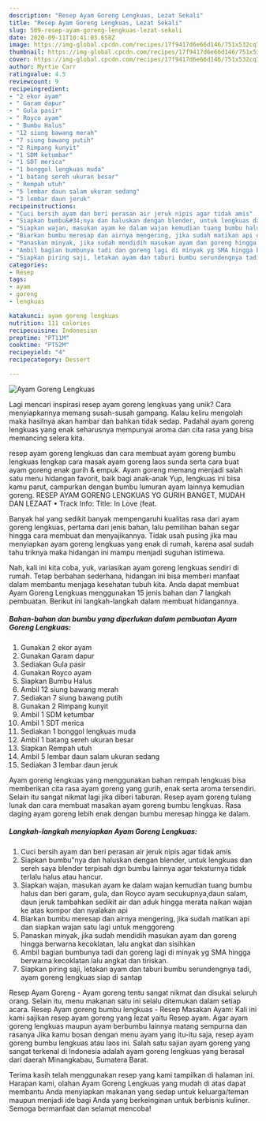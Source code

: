 ```yaml
---
description: "Resep Ayam Goreng Lengkuas, Lezat Sekali"
title: "Resep Ayam Goreng Lengkuas, Lezat Sekali"
slug: 509-resep-ayam-goreng-lengkuas-lezat-sekali
date: 2020-09-11T10:41:03.658Z
image: https://img-global.cpcdn.com/recipes/17f9417d6e66d146/751x532cq70/ayam-goreng-lengkuas-foto-resep-utama.jpg
thumbnail: https://img-global.cpcdn.com/recipes/17f9417d6e66d146/751x532cq70/ayam-goreng-lengkuas-foto-resep-utama.jpg
cover: https://img-global.cpcdn.com/recipes/17f9417d6e66d146/751x532cq70/ayam-goreng-lengkuas-foto-resep-utama.jpg
author: Myrtie Carr
ratingvalue: 4.5
reviewcount: 9
recipeingredient:
- "2 ekor ayam"
- " Garam dapur"
- " Gula pasir"
- " Royco ayam"
- " Bumbu Halus"
- "12 siung bawang merah"
- "7 siung bawang putih"
- "2 Rimpang kunyit"
- "1 SDM ketumbar"
- "1 SDT merica"
- "1 bonggol lengkuas muda"
- "1 batang sereh ukuran besar"
- " Rempah utuh"
- "5 lembar daun salam ukuran sedang"
- "3 lembar daun jeruk"
recipeinstructions:
- "Cuci bersih ayam dan beri perasan air jeruk nipis agar tidak amis"
- "Siapkan bumbu&#34;nya dan haluskan dengan blender, untuk lengkuas dan sereh saya blender terpisah dgn bumbu lainnya agar teksturnya tidak terlalu halus atau hancur."
- "Siapkan wajan, masukan ayam ke dalam wajan kemudian tuang bumbu halus dan beri garam, gula, dan Royco ayam secukupnya,daun salam, daun jeruk tambahkan sedikit air dan aduk hingga merata naikan wajan ke atas kompor dan nyalakan api"
- "Biarkan bumbu meresap dan airnya mengering, jika sudah matikan api dan siapkan wajan satu lagi untuk menggoreng"
- "Panaskan minyak, jika sudah mendidih masukan ayam dan goreng hingga berwarna kecoklatan, lalu angkat dan sisihkan"
- "Ambil bagian bumbunya tadi dan goreng lagi di minyak yg SMA hingga berwarna kecoklatan lalu angkat dan tiriskan."
- "Siapkan piring saji, letakan ayam dan taburi bumbu serundengnya tadi, ayam goreng lengkuas siap di santap"
categories:
- Resep
tags:
- ayam
- goreng
- lengkuas

katakunci: ayam goreng lengkuas 
nutrition: 111 calories
recipecuisine: Indonesian
preptime: "PT11M"
cooktime: "PT52M"
recipeyield: "4"
recipecategory: Dessert

---
```



![Ayam Goreng Lengkuas](https://img-global.cpcdn.com/recipes/17f9417d6e66d146/751x532cq70/ayam-goreng-lengkuas-foto-resep-utama.jpg)

Lagi mencari inspirasi resep ayam goreng lengkuas yang unik? Cara menyiapkannya memang susah-susah gampang. Kalau keliru mengolah maka hasilnya akan hambar dan bahkan tidak sedap. Padahal ayam goreng lengkuas yang enak seharusnya mempunyai aroma dan cita rasa yang bisa memancing selera kita.

resep ayam goreng lengkuas dan cara membuat ayam goreng bumbu lengkuas lengkap cara masak ayam goreng laos sunda serta cara buat ayam goreng enak gurih &amp; empuk. Ayam goreng memang menjadi salah satu menu hidangan favorit, baik bagi anak-anak Yup, lengkuas ini bisa kamu parut, campurkan dengan bumbu lumuran ayam lainnya kemudian goreng. RESEP AYAM GORENG LENGKUAS YG GURIH BANGET, MUDAH DAN LEZAAT • Track Info: Title: In Love (feat.

Banyak hal yang sedikit banyak mempengaruhi kualitas rasa dari ayam goreng lengkuas, pertama dari jenis bahan, lalu pemilihan bahan segar hingga cara membuat dan menyajikannya. Tidak usah pusing jika mau menyiapkan ayam goreng lengkuas yang enak di rumah, karena asal sudah tahu triknya maka hidangan ini mampu menjadi suguhan istimewa.


Nah, kali ini kita coba, yuk, variasikan ayam goreng lengkuas sendiri di rumah. Tetap berbahan sederhana, hidangan ini bisa memberi manfaat dalam membantu menjaga kesehatan tubuh kita. Anda dapat membuat Ayam Goreng Lengkuas menggunakan 15 jenis bahan dan 7 langkah pembuatan. Berikut ini langkah-langkah dalam membuat hidangannya.

<!--inarticleads1-->

##### Bahan-bahan dan bumbu yang diperlukan dalam pembuatan Ayam Goreng Lengkuas:

1. Gunakan 2 ekor ayam
1. Gunakan  Garam dapur
1. Sediakan  Gula pasir
1. Gunakan  Royco ayam
1. Siapkan  Bumbu Halus
1. Ambil 12 siung bawang merah
1. Sediakan 7 siung bawang putih
1. Gunakan 2 Rimpang kunyit
1. Ambil 1 SDM ketumbar
1. Ambil 1 SDT merica
1. Sediakan 1 bonggol lengkuas muda
1. Ambil 1 batang sereh ukuran besar
1. Siapkan  Rempah utuh
1. Ambil 5 lembar daun salam ukuran sedang
1. Sediakan 3 lembar daun jeruk


Ayam goreng lengkuas yang menggunakan bahan rempah lengkuas bisa memberikan cita rasa ayam goreng yang gurih, enak serta aroma tersendiri. Selain itu sangat nikmat lagi jika diberi taburan. Resep ayam goreng tulang lunak dan cara membuat masakan ayam goreng bumbu lengkuas. Rasa daging ayam goreng lebih enak dengan bumbu meresap hingga ke dalam. 

<!--inarticleads2-->

##### Langkah-langkah menyiapkan Ayam Goreng Lengkuas:

1. Cuci bersih ayam dan beri perasan air jeruk nipis agar tidak amis
1. Siapkan bumbu&#34;nya dan haluskan dengan blender, untuk lengkuas dan sereh saya blender terpisah dgn bumbu lainnya agar teksturnya tidak terlalu halus atau hancur.
1. Siapkan wajan, masukan ayam ke dalam wajan kemudian tuang bumbu halus dan beri garam, gula, dan Royco ayam secukupnya,daun salam, daun jeruk tambahkan sedikit air dan aduk hingga merata naikan wajan ke atas kompor dan nyalakan api
1. Biarkan bumbu meresap dan airnya mengering, jika sudah matikan api dan siapkan wajan satu lagi untuk menggoreng
1. Panaskan minyak, jika sudah mendidih masukan ayam dan goreng hingga berwarna kecoklatan, lalu angkat dan sisihkan
1. Ambil bagian bumbunya tadi dan goreng lagi di minyak yg SMA hingga berwarna kecoklatan lalu angkat dan tiriskan.
1. Siapkan piring saji, letakan ayam dan taburi bumbu serundengnya tadi, ayam goreng lengkuas siap di santap


Resep Ayam Goreng - Ayam goreng tentu sangat nikmat dan disukai seluruh orang. Selain itu, menu makanan satu ini selalu ditemukan dalam setiap acara. Resep Ayam goreng bumbu lengkuas - Resep Masakan Ayam: Kali ini kami sajikan resep ayam goreng yang lezat yaitu Resep ayam. Agar ayam goreng lengkuas maupun ayam berbumbu lainnya matang sempurna dan rasanya Jika kamu bosan dengan menu ayam yang itu-itu saja, resep ayam goreng bumbu lengkuas atau laos ini. Salah satu sajian ayam goreng yang sangat terkenal di Indonesia adalah ayam goreng lengkuas yang berasal dari daerah Minangkabau, Sumatera Barat. 

Terima kasih telah menggunakan resep yang kami tampilkan di halaman ini. Harapan kami, olahan Ayam Goreng Lengkuas yang mudah di atas dapat membantu Anda menyiapkan makanan yang sedap untuk keluarga/teman maupun menjadi ide bagi Anda yang berkeinginan untuk berbisnis kuliner. Semoga bermanfaat dan selamat mencoba!
